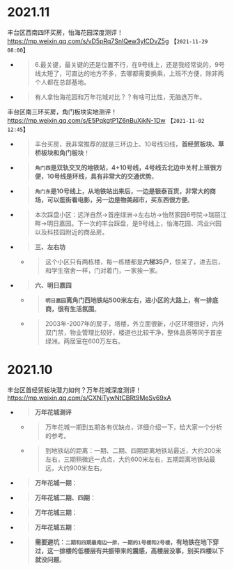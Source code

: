 
# 2021.11

丰台区西南四环买房，怡海花园深度测评！ https://mp.weixin.qq.com/s/vD5pRq7SnlQew3yICDvZ5g  【`2021-11-29 08:00`】
- > 6.最关键，最关键的还是位置不行，在9号线上，还是我经常说的，9号线太短了，可直达的地方不多，去哪都需要换乘，上班不方便，除非两个人都在总部基地。
- > 有人拿怡海花园和万年花城对比？？有啥可比性，无脑选万年。

丰台区南三环买房，角门板块实地测评！ https://mp.weixin.qq.com/s/E5PqkgtP1Z6nBuXikN-1Dw  【`2021-11-02 12:45`】
- > 丰台买房，我非常推荐的就是三环边上、10号线沿线，**首经贸板块、草桥板块和角门板块**！
- > **`角门西`是双轨交叉的地铁站，4+10号线，4号线去北边中关村上班很方便，10号线是环线，具有非常大的交通优势**。
- > **`角门东`是10号线上，从地铁站出来后，一边是银泰百货，非常大的商场，可以逛街看电影，另一边是物美超市，买东西很方便**。
- > 本次踩盘小区：远洋自然→首座绿洲→左右坊→怡然家园6号院→瑞丽江畔→明日嘉园。下一次的丰台踩盘，是9号线上，怡海花园、鸿业兴园以及科技园附近的商品房。
- > **三、左右坊**
  * > 这个小区只有两栋楼，每一栋楼都是**六梯35户**，惊呆了，进去后，和学生宿舍一样，门对着门，一家挨一家。
- > **六、明日嘉园**
  * > **`明日嘉园`离角门西地铁站500米左右，进小区的大路上，有一排底商，很有生活氛围**。
  * > 2003年-2007年的房子，塔楼，外立面很新，小区环境很好，内外双门禁，物业管理比较好，楼道也比较干净，整体品质等同于首座绿洲。两居室在600万左右。

# 2021.10

丰台区首经贸板块潜力如何？万年花城深度测评！ https://mp.weixin.qq.com/s/CXNiTywNtCBRt9MeSv69xA
- > **万年花城测评**
  * > 万年花城一期到五期各有优缺点，详细介绍一下，给大家一个分析的参考。
  * > 到地铁站的距离：一期、二期、四期距离地铁站最近，大约200米左右，三期稍微远一点点，大约600米左右，五期距离地铁站最远，大约900米左右。
- > **万年花城一期**：
- > **万年花城二期、四期**：
- > **万年花城三期**：
- > **万年花城五期**：
- > **需要避坑：`二期和四期最南边一排，一期的1号楼和2号楼`，有地铁在地下穿过，这一排楼的低楼层有共振带来的震感，高楼层没事，别买四楼以下就没问题**。
